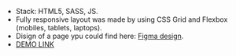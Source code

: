 - Stack: HTML5, SASS, JS.
- Fully responsive layout was made by using CSS Grid and Flexbox (mobiles, tablets, laptops).
- Disign of a page ypu could find here: [Figma design](https://www.figma.com/file/Ujp7bCFuvuJlkn8TSbQPSZ/%E2%84%9611-(kickstarter)?node-id=0%3A1).
- [DEMO LINK](https://s-person27.github.io/KickstarterLP/)